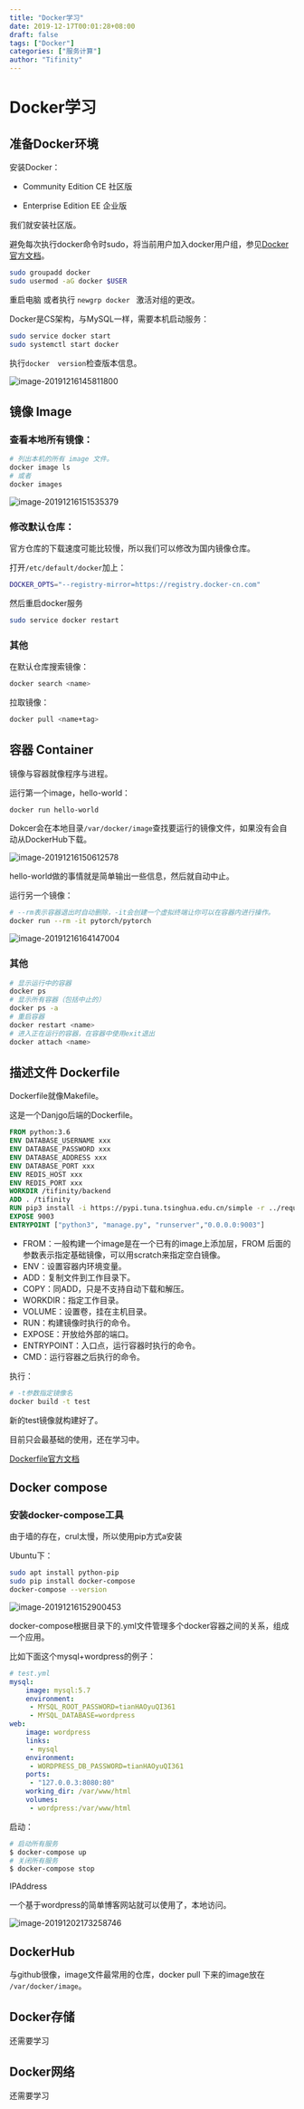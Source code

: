 ```yaml
---
title: "Docker学习"
date: 2019-12-17T00:01:28+08:00
draft: false
tags: ["Docker"] 
categories: ["服务计算"]             
author: "Tifinity"                 
---
```


# Docker学习

## 准备Docker环境

安装Docker：

- Community Edition CE 社区版

- Enterprise Edition  EE 企业版

我们就安装社区版。

避免每次执行docker命令时sudo，将当前用户加入docker用户组，参见[Docker官方文档](https://docs.docker.com/install/linux/linux-postinstall/#manage-docker-as-a-non-root-user)。

~~~bash
sudo groupadd docker
sudo usermod -aG docker $USER
~~~

重启电脑 或者执行 `newgrp docker ` 激活对组的更改。

Docker是CS架构，与MySQL一样，需要本机启动服务：

~~~bash
sudo service docker start
sudo systemctl start docker
~~~

执行`docker  version`检查版本信息。

![image-20191216145811800](https://github.com/Tifinity/MyImage/raw/master/ServiceComputing/hw11/image-20191216145811800.png)

## 镜像 Image

### 查看本地所有镜像：

~~~bash
# 列出本机的所有 image 文件。
docker image ls
# 或者
docker images
~~~

![image-20191216151535379](https://github.com/Tifinity/MyImage/raw/master/ServiceComputing/hw11/image-20191216151535379.png)

### 修改默认仓库：

官方仓库的下载速度可能比较慢，所以我们可以修改为国内镜像仓库。

打开`/etc/default/docker`加上：

~~~bash
DOCKER_OPTS="--registry-mirror=https://registry.docker-cn.com"
~~~

然后重启docker服务

~~~bash
sudo service docker restart
~~~

### 其他

在默认仓库搜索镜像：

~~~bash
docker search <name>
~~~

拉取镜像：

~~~bash
docker pull <name+tag>
~~~



## 容器 Container

镜像与容器就像程序与进程。

运行第一个image，hello-world：

~~~bash
docker run hello-world
~~~

Dokcer会在本地目录`/var/docker/image`查找要运行的镜像文件，如果没有会自动从DockerHub下载。

![image-20191216150612578](https://github.com/Tifinity/MyImage/raw/master/ServiceComputing/hw11/image-20191216150612578.png)

hello-world做的事情就是简单输出一些信息，然后就自动中止。

运行另一个镜像：

~~~bash
# --rm表示容器退出时自动删除，-it会创建一个虚拟终端让你可以在容器内进行操作。
docker run --rm -it pytorch/pytorch
~~~

![image-20191216164147004](https://github.com/Tifinity/MyImage/raw/master/ServiceComputing/hw11/image-20191216164147004.png)

###  其他

~~~bash
# 显示运行中的容器
docker ps
# 显示所有容器（包括中止的）
docker ps -a
# 重启容器
docker restart <name>
# 进入正在运行的容器，在容器中使用exit退出
docker attach <name>
~~~



## 描述文件 Dockerfile

Dockerfile就像Makefile。

这是一个Danjgo后端的Dockerfile。

~~~dockerfile
FROM python:3.6
ENV DATABASE_USERNAME xxx
ENV DATABASE_PASSWORD xxx
ENV DATABASE_ADDRESS xxx
ENV DATABASE_PORT xxx
ENV REDIS_HOST xxx
ENV REDIS_PORT xxx
WORKDIR /tifinity/backend
ADD . /tifinity
RUN pip3 install -i https://pypi.tuna.tsinghua.edu.cn/simple -r ../requirements.txt
EXPOSE 9003
ENTRYPOINT ["python3", "manage.py", "runserver","0.0.0.0:9003"]

~~~

- FROM：一般构建一个image是在一个已有的image上添加层，FROM 后面的参数表示指定基础镜像，可以用scratch来指定空白镜像。
- ENV：设置容器内环境变量。
- ADD：复制文件到工作目录下。
- COPY：同ADD，只是不支持自动下载和解压。
- WORKDIR：指定工作目录。
- VOLUME：设置卷，挂在主机目录。
- RUN：构建镜像时执行的命令。
- EXPOSE：开放给外部的端口。
- ENTRYPOINT：入口点，运行容器时执行的命令。
- CMD：运行容器之后执行的命令。

执行：

~~~bash
# -t参数指定镜像名
docker build -t test
~~~

新的test镜像就构建好了。

目前只会最基础的使用，还在学习中。

[Dockerfile官方文档](https://docs.docker.com/engine/reference/builder/)



## Docker compose

### 安装docker-compose工具

由于墙的存在，crul太慢，所以使用pip方式a安装

Ubuntu下：

~~~bash
sudo apt install python-pip
sudo pip install docker-compose
docker-compose --version
~~~

![image-20191216152900453](https://github.com/Tifinity/MyImage/raw/master/ServiceComputing/hw11/image-20191216152900453.png)

docker-compose根据目录下的.yml文件管理多个docker容器之间的关系，组成一个应用。

比如下面这个mysql+wordpress的例子：

~~~yaml
# test.yml
mysql:
    image: mysql:5.7
    environment:
     - MYSQL_ROOT_PASSWORD=tianHAOyuQI361
     - MYSQL_DATABASE=wordpress
web:
    image: wordpress
    links:
     - mysql
    environment:
     - WORDPRESS_DB_PASSWORD=tianHAOyuQI361
    ports:
     - "127.0.0.3:8080:80"
    working_dir: /var/www/html
    volumes:
     - wordpress:/var/www/html
~~~

启动：

~~~bash
# 启动所有服务
$ docker-compose up
# 关闭所有服务
$ docker-compose stop
~~~

IPAddress

一个基于wordpress的简单博客网站就可以使用了，本地访问。

![image-20191202173258746](https://github.com/Tifinity/MyImage/raw/master/ServiceComputing/hw11/image-20191202173258746.png)



## DockerHub

与github很像，image文件最常用的仓库，docker pull 下来的image放在 `/var/docker/image`。

## Docker存储

还需要学习

## Docker网络

还需要学习